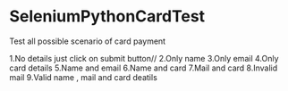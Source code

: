 # SeleniumPythonCardTest
Test all possible scenario of card payment

1.No details just click on submit button//
2.Only name
3.Only email
4.Only card details
5.Name and email
6.Name and card
7.Mail and card
8.Invalid mail
9.Valid name , mail and card deatils
